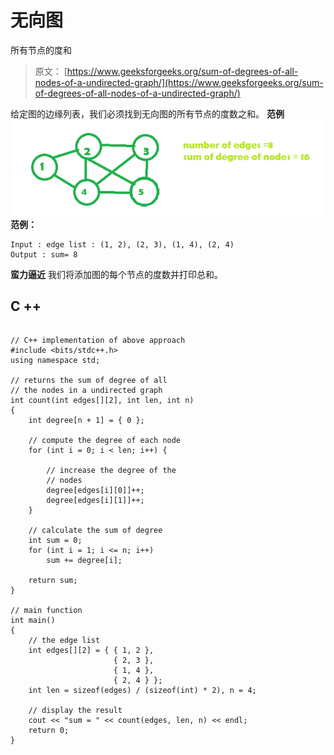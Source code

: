# 无向图

所有节点的度和

> 原文： [https://www.geeksforgeeks.org/sum-of-degrees-of-all-nodes-of-a-undirected-graph/](https://www.geeksforgeeks.org/sum-of-degrees-of-all-nodes-of-a-undirected-graph/)

给定图的边缘列表，我们必须找到无向图的所有节点的度数之和。
**范例**
![](img/b2088932180352eba20c13c87009b183.png)
**范例：**

```
Input : edge list : (1, 2), (2, 3), (1, 4), (2, 4)  
Output : sum= 8

```

**蛮力逼近**
我们将添加图的每个节点的度数并打印总和。

## C ++

```

// C++ implementation of above approach 
#include <bits/stdc++.h> 
using namespace std; 

// returns the sum of degree of all 
// the nodes in a undirected graph 
int count(int edges[][2], int len, int n) 
{ 
    int degree[n + 1] = { 0 }; 

    // compute the degree of each node 
    for (int i = 0; i < len; i++) { 

        // increase the degree of the 
        // nodes 
        degree[edges[i][0]]++; 
        degree[edges[i][1]]++; 
    } 

    // calculate the sum of degree 
    int sum = 0; 
    for (int i = 1; i <= n; i++) 
        sum += degree[i]; 

    return sum; 
} 

// main function 
int main() 
{ 
    // the edge list 
    int edges[][2] = { { 1, 2 }, 
                       { 2, 3 }, 
                       { 1, 4 }, 
                       { 2, 4 } }; 
    int len = sizeof(edges) / (sizeof(int) * 2), n = 4; 

    // display the result 
    cout << "sum = " << count(edges, len, n) << endl; 
    return 0; 
} 

```
